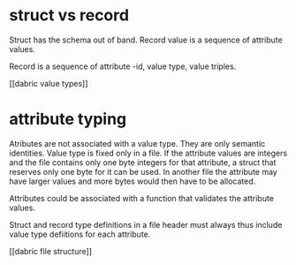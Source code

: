 # struct vs record
Struct has the schema out of band. Record value is a sequence of attribute values.

Record is a sequence of attribute -id, value type, value triples.

[[dabric value types]]

# attribute typing
Atributes are not associated with a value type. They are only semantic identities. Value type is fixed only in a file. If the attribute values are integers and the file contains only one byte integers for that attribute, a struct that reserves only one byte for it can be used. In another file the attribute may have larger values and more bytes would then have to be allocated.

Attributes could be associated with a function that validates the attribute values.

Struct and record type definitions in a file header must always thus include value type defiitions for each attribute.

[[dabric file structure]]